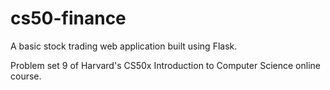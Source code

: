 # cs50-finance
A basic stock trading web application built using Flask.

Problem set 9 of Harvard's CS50x Introduction to Computer Science online course.
